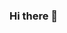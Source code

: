 ### Hi there 👋

<!--
**Luxotick/luxotick** is a ✨ _special_ ✨ repository because its `README.md` (this file) appears on your GitHub profile.

Here are some ideas to get you started:

- 🔭 I’m currently working on ... a
- 🌱 I’m currently learning ...
- 👯 I’m looking to collaborate on ...
- 🤔 I’m looking for help with ... a aa 
- 💬 Ask me about ...
- 📫 How to reach me: ...
- 😄 Pronouns: ...a 
- ⚡ Fun fact: ...
-->
